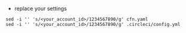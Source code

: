 
- replace your settings

```
sed -i '' 's/<your_account_id>/1234567890/g' cfn.yaml
sed -i '' 's/<your_account_id>/1234567890/g' .circleci/config.yml
```
